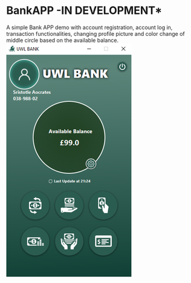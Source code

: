 # BankAPP -IN DEVELOPMENT*
A simple Bank APP demo with account registration, account log in, transaction functionalities, changing profile picture
and color change of middle circle based on the available balance.
![Screenshot](src\main\resources\media\application_screenshot.png)
